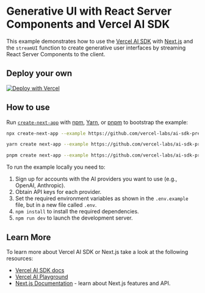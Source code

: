 # Generative UI with React Server Components and Vercel AI SDK

This example demonstrates how to use the [Vercel AI SDK](https://sdk.vercel.ai/docs) with [Next.js](https://nextjs.org/) and the `streamUI` function to create generative user interfaces by streaming React Server Components to the client.

## Deploy your own

[![Deploy with Vercel](https://vercel.com/button)](https://vercel.com/new/clone?repository-url=https%3A%2F%2Fgithub.com%2Fvercel-labs%2Fai-sdk-preview-rsc-genui&env=OPENAI_API_KEY&envDescription=API%20keys%20needed%20for%20application&envLink=platform.openai.com)

## How to use

Run [`create-next-app`](https://github.com/vercel/next.js/tree/canary/packages/create-next-app) with [npm](https://docs.npmjs.com/cli/init), [Yarn](https://yarnpkg.com/lang/en/docs/cli/create/), or [pnpm](https://pnpm.io) to bootstrap the example:

```bash
npx create-next-app --example https://github.com/vercel-labs/ai-sdk-preview-rsc-genui ai-sdk-preview-rsc-genui-example
```

```bash
yarn create next-app --example https://github.com/vercel-labs/ai-sdk-preview-rsc-genui ai-sdk-preview-rsc-genui-example
```

```bash
pnpm create next-app --example https://github.com/vercel-labs/ai-sdk-preview-rsc-genui ai-sdk-preview-rsc-genui-example
```

To run the example locally you need to:

1. Sign up for accounts with the AI providers you want to use (e.g., OpenAI, Anthropic).
2. Obtain API keys for each provider.
3. Set the required environment variables as shown in the `.env.example` file, but in a new file called `.env`.
4. `npm install` to install the required dependencies.
5. `npm run dev` to launch the development server.

## Learn More

To learn more about Vercel AI SDK or Next.js take a look at the following resources:

- [Vercel AI SDK docs](https://sdk.vercel.ai/docs)
- [Vercel AI Playground](https://play.vercel.ai)
- [Next.js Documentation](https://nextjs.org/docs) - learn about Next.js features and API.
